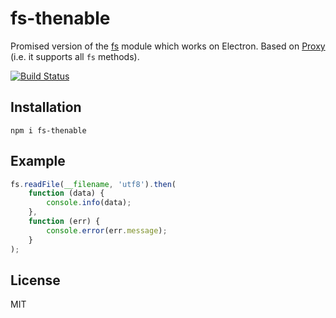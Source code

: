 # fs-thenable

Promised version of the [fs](https://nodejs.org/api/fs.html) module which works on Electron.
Based on [Proxy](https://developer.mozilla.org/en/docs/Web/JavaScript/Reference/Global_Objects/Proxy) (i.e. it supports all `fs` methods).

[![Build Status](https://travis-ci.org/vidul-nikolaev-petrov/fs-thenable.svg?branch=master)](https://travis-ci.org/vidul-nikolaev-petrov/fs-thenable)

## Installation

    npm i fs-thenable

## Example

```js
fs.readFile(__filename, 'utf8').then(
    function (data) {
        console.info(data);
    },
    function (err) {
        console.error(err.message);
    }
);
```

## License

  MIT

